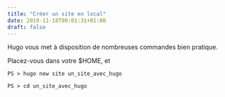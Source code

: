 ```yaml
---
title: "Créer un site en local"
date: 2019-11-18T00:01:31+01:00
draft: false
---
```


Hugo vous met à disposition de nombreuses commandes bien pratique.

Placez-vous dans votre $HOME, et
```
PS > hugo new site un_site_avec_hugo

PS > cd un_site_avec_hugo
```

